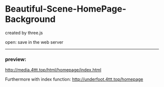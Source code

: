 # Beautiful-Scene-HomePage-Background
created by three.js


open: save  in the web server

---- 
### preview:
http://media.4ttt.top/html/homepage/index.html

Furthermore with index function:
http://underfoot.4ttt.top/homepage


